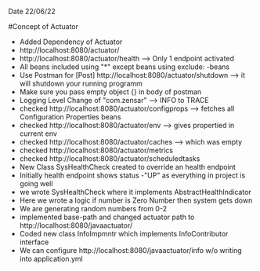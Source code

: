 Date 22/06/22

#Concept of Actuator
* Added Dependency of Actuator
* http://localhost:8080/actuator/
* http://localhost:8080/actuator/health --> Only 1 endpoint activated
* All beans included using "*" except beans using exclude: -beans
* Use Postman for [Post] http://localhost:8080/actuator/shutdown  --> it will shutdown your running programm
* Make sure you pass empty object {} in body of postman
* Logging Level Change of "com.zensar" --> INFO to TRACE
* checked http://localhost:8080/actuator/configprops --> fetches all Configuration Properties beans
* checked http://localhost:8080/actuator/env --> gives propertied in current env
* checked http://localhost:8080/actuator/caches --> which was empty
* checked http://localhost:8080/actuator/metrics
* checked http://localhost:8080/actuator/scheduledtasks 
*  New Class SysHealthCheck created to override an health endpoint
* Initially health endpoint shows status -"UP" as everything in project is going well
* we wrote SysHealthCheck where it implements AbstractHealthIndicator
* Here we wrote a logic if number is  Zero Number then system gets down 
* We are generating random numbers from 0-2
* implemented base-path and changed actuator path to http://localhost:8080/javaactuator/
* Coded new class InfoImpmntr which implements InfoContributor interface
* We can configure http://localhost:8080/javaactuator/info w/o writing into application.yml
